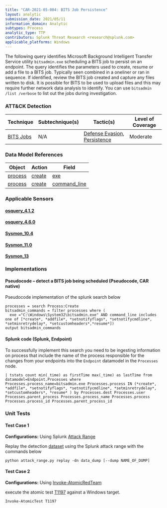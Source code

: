 ```yaml
---
title: "CAR-2021-05-004: BITS Job Persistence"
layout: analytic
submission_date: 2021/05/11
information_domain: Analytic
subtypes: Process
analytic_type: TTP
contributors: Splunk Threat Research <research@splunk.com>
applicable_platforms: Windows
---
```


The following query identifies Microsoft Background Intelligent Transfer Service utility `bitsadmin.exe` scheduling a BITS job to persist on an endpoint. The query identifies the parameters used to create, resume or add a file to a BITS job. Typically seen combined in a oneliner or ran in sequence. If identified, review the BITS job created and capture any files written to disk. It is possible for BITS to be used to upload files and this may require further network data analysis to identify. You can use `bitsadmin /list /verbose` to list out the jobs during investigation.


### ATT&CK Detection

|Technique|Subtechnique(s)|Tactic(s)|Level of Coverage|
|---|---|---|---|
|[BITS Jobs](https://attack.mitre.org/techniques/T1197/)|N/A|[Defense Evasion](https://attack.mitre.org/tactics/TA0005/), [Persistence](https://attack.mitre.org/tactics/TA0003/)|Moderate|

### Data Model References

|Object|Action|Field|
|---|---|---|
|[process](/data_model/process) | [create](/data_model/process#create) | [exe](/data_model/process#exe) |
|[process](/data_model/process) | [create](/data_model/process#create) | [command_line](/data_model/process#command_line) |

### Applicable Sensors
####   [osquery_4.1.2](/sensors/osquery_4.1.2)
####   [osquery_4.6.0](/sensors/osquery_4.6.0)
####   [Sysmon_10.4](/sensors/Sysmon_10.4)
####   [Sysmon_11.0](/sensors/Sysmon_11.0)
####   [Sysmon_13](/sensors/Sysmon_13)

### Implementations

#### Pseudocode – detect a BITS job being scheduled (Pseudocode, CAR native)


Pseudocode implementation of the splunk search below


```
processes = search Process:Create
bitsadmin_commands = filter processes where (
  exe ="C:\Windows\System32\bitsadmin.exe" AND command_line includes one of [*create*, *addfile*, *setnotifyflags*, *setnotifycmdline*, *setminretrydelay*, *setcustomheaders*,*resume*])
output bitsadmin_commands
```


#### Splunk code (Splunk, Endpoint)


To successfully implement this search you need to be ingesting information on process that include the name of the process responsible for the changes from your endpoints into the `Endpoint` datamodel in the `Processes` node.


```
| tstats count min(_time) as firstTime max(_time) as lastTime from datamodel=Endpoint.Processes where Processes.process_name=bitsadmin.exe Processes.process IN (*create*, *addfile*, *setnotifyflags*, *setnotifycmdline*, *setminretrydelay*, *setcustomheaders*, *resume* ) by Processes.dest Processes.user Processes.parent_process Processes.process_name Processes.process Processes.process_id Processes.parent_process_id
```



### Unit Tests

#### Test Case 1

**Configurations:** Using Splunk [Attack Range](https://github.com/splunk/attack_range)

Replay the detection [dataset](https://media.githubusercontent.com/media/splunk/attack_data/master/datasets/attack_techniques/T1197/atomic_red_team/windows-sysmon.log)  using the Splunk attack range with the commands below

```
python attack_range.py replay -dn data_dump [--dump NAME_OF_DUMP]
```

#### Test Case 2

**Configurations:** Using [Invoke-AtomicRedTeam](https://github.com/redcanaryco/invoke-atomicredteam)

execute the atomic test [T1197](https://github.com/redcanaryco/atomic-red-team/tree/master/atomics/T1197) against a Windows target.

```
Invoke-AtomicTest T1197
```



